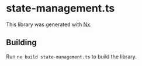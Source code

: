 # state-management.ts

This library was generated with [Nx](https://nx.dev).

## Building

Run `nx build state-management.ts` to build the library.
